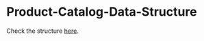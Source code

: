 # Product-Catalog-Data-Structure
Check the structure [here](https://yohana701.github.io/Product-Catalog-Data-Structure/).

